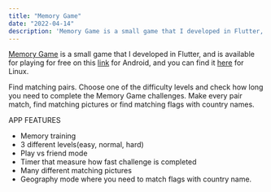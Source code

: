 ```yaml
---
title: "Memory Game"
date: "2022-04-14"
description: 'Memory Game is a small game that I developed in Flutter, and is available for playing for free on this link for Android, and you can find it here for Linux.'
---
```


[Memory Game](https://play.google.com/store/apps/details?id=gjoko.memorygame) is a small game that I developed in Flutter, and is available for playing for free on this [link](https://play.google.com/store/apps/details?id=gjoko.memorygame) for Android, and you can find it [here](https://snapcraft.io/memory-game) for Linux.

Find matching pairs. Choose one of the difficulty levels and check how long you need to complete the Memory Game challenges. Make every pair match, find matching pictures or find matching flags with country names.

APP FEATURES

- Memory training
- 3 different levels(easy, normal, hard)
- Play vs friend mode
- Timer that measure how fast challenge is completed
- Many different matching pictures
- Geography mode where you need to match flags with country name.
